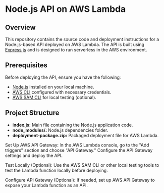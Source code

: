 # Node.js API on AWS Lambda

## Overview

This repository contains the source code and deployment instructions for a Node.js-based API deployed on AWS Lambda. The API is built using [Express.js](https://expressjs.com/) and is designed to run serverless in the AWS environment.

## Prerequisites

Before deploying the API, ensure you have the following:

- [Node.js](https://nodejs.org/) installed on your local machine.
- [AWS CLI](https://aws.amazon.com/cli/) configured with necessary credentials.
- [AWS SAM CLI](https://docs.aws.amazon.com/serverless-application-model/latest/developerguide/serverless-sam-cli-install.html) for local testing (optional).

## Project Structure

- **index.js:** Main file containing the Node.js application code.
- **node_modules/:** Node.js dependencies folder.
- **deployment-package.zip:** Packaged deployment file for AWS Lambda.

Set Up AWS API Gateway:
In the AWS Lambda console, go to the "Add triggers" section and choose "API Gateway."
Configure the API Gateway settings and deploy the API.

Test Locally (Optional):
Use the AWS SAM CLI or other local testing tools to test the Lambda function locally before deploying.

Configure API Gateway (Optional):
If needed, set up AWS API Gateway to expose your Lambda function as an API.
